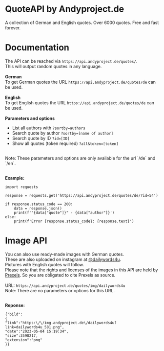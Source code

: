# QuoteAPI by Andyproject.de
A collection of German and English quotes. Over 6000 quotes. Free and fast forever.

# Documentation
The API can be reached via `https://api.andyproject.de/quotes/`.
<br>This will output random quotes in any language. 
<br>
<br>
<b>German</b>
<br>
To get German quotes the URL `https://api.andyproject.de/quotes/de` can be used.
<br>
<br>
<b>English</b><br>
To get English quotes the URL `https://api.andyproject.de/quotes/de` can be used.
<br>
<br>
<b>Parameters and options</b><br>
- List all authors with `?sortby=authors`
- Search quote by author `?sortby=[name of author]`
- Search quote by ID `?id=[ID]`
- Show all quotes (token required) `?all&token=[token]`
<br>
Note: These parameters and options are only available for the url `/de` and `/en`.<br><br>

<b> Example:</b>
```
import requests

response = requests.get('https://api.andyproject.de/quotes/de/?id=54')

if response.status_code == 200:
    data = response.json()
    print(f'"{data["quote"]}" - {data["author"]}')
else:
    print(f'Error {response.status_code}: {response.text}')
```

# Image API
You can also use ready-made images with German quotes. 
<br>These are also uploaded on instagram at <a href="https://instagram.com/dailywords4u">@dailywords4u</a>.
<br>Pictures with English quotes will follow. 
<br>Please note that the rights and licenses of the images in this API are held by <a href="https://prexels.com">Prexels</a>. So you are obligated to cite Prexels as source.<br><br>
URL: `https://api.andyproject.de/quotes/img/dailywords4u`
<br>
Note: There are no parameters or options for this URL.
<br><br>

<b>Reponse:</b>
``` 
{"bild":
{
"link":"https:\/\/img.andyproject.de\/dailywords4u?link=dailywords4u_581.png",
"date":"2023-05-04 15:19:34",
"size":3598217,
"extension":"png"
}} 
```
